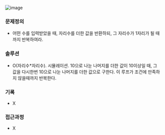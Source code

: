 ![image](https://user-images.githubusercontent.com/16419202/234465659-b37ebf67-4b63-48cd-85d1-719fb4a5769a.png)


### 문제정의
- 어떤 수를 입력받았을 때, 자리수를 더한 값을 반환하되, 그 자리수가 1자리가 될 때까지 반복하여라. 
### 솔루션
- O(자리수\*자리수). 시뮬레이션. 10으로 나눈 나머지를 더한 값이 10이상일 때, 그 값을 다시한번 10으로 나눈 나머지를 더한 값으로 구한다. 이 루프가 조건에 만족하지 않을때까지 반복한다.
### 기록
- X
### 접근과정
- X
